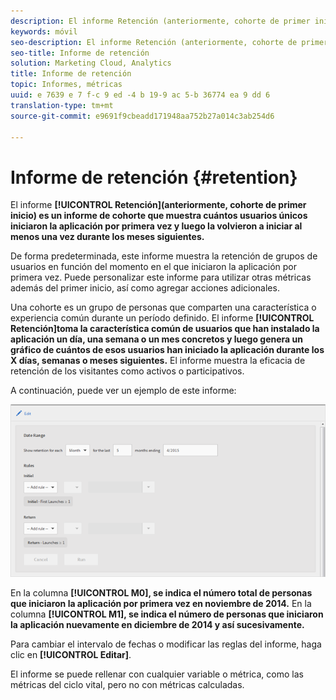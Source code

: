 ```yaml
---
description: El informe Retención (anteriormente, cohorte de primer inicio) es un informe de cohorte que muestra cuántos usuarios únicos iniciaron la aplicación por primera vez y luego la volvieron a iniciar al menos una vez durante los meses siguientes.
keywords: móvil
seo-description: El informe Retención (anteriormente, cohorte de primer inicio) es un informe de cohorte que muestra cuántos usuarios únicos iniciaron la aplicación por primera vez y luego la volvieron a iniciar al menos una vez durante los meses siguientes.
seo-title: Informe de retención
solution: Marketing Cloud, Analytics
title: Informe de retención
topic: Informes, métricas
uuid: e 7639 e 7 f-c 9 ed -4 b 19-9 ac 5-b 36774 ea 9 dd 6
translation-type: tm+mt
source-git-commit: e9691f9cbeadd171948aa752b27a014c3ab254d6

---
```



# Informe de retención {#retention}

El informe **[!UICONTROL Retención](anteriormente, cohorte de primer inicio) es un informe de cohorte que muestra cuántos usuarios únicos iniciaron la aplicación por primera vez y luego la volvieron a iniciar al menos una vez durante los meses siguientes.**

De forma predeterminada, este informe muestra la retención de grupos de usuarios en función del momento en el que iniciaron la aplicación por primera vez. Puede personalizar este informe para utilizar otras métricas además del primer inicio, así como agregar acciones adicionales.

Una cohorte es un grupo de personas que comparten una característica o experiencia común durante un período definido. El informe **[!UICONTROL Retención]toma la característica común de usuarios que han instalado la aplicación un día, una semana o un mes concretos y luego genera un gráfico de cuántos de esos usuarios han iniciado la aplicación durante los X días, semanas o meses siguientes.** El informe muestra la eficacia de retención de los visitantes como activos o participativos.

A continuación, puede ver un ejemplo de este informe:

![](assets/report_retention_edit.png)

En la columna **[!UICONTROL M0], se indica el número total de personas que iniciaron la aplicación por primera vez en noviembre de 2014.** En la columna **[!UICONTROL M1], se indica el número de personas que iniciaron la aplicación nuevamente en diciembre de 2014 y así sucesivamente.**

Para cambiar el intervalo de fechas o modificar las reglas del informe, haga clic en **[!UICONTROL Editar]**.

El informe se puede rellenar con cualquier variable o métrica, como las métricas del ciclo vital, pero no con métricas calculadas.
